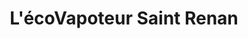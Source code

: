 ---
title: "L'écoVapoteur Saint Renan"
url: /saint-renan/lecovapoteur-saint-renan/
shop: e-cigarette
---